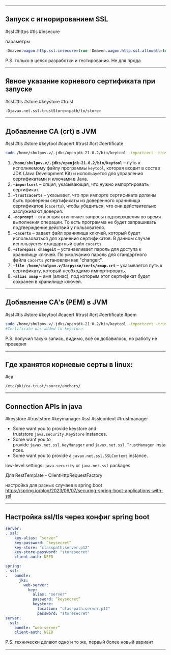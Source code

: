 
---

## Запуск с игнорированием SSL
#ssl #https #tls #insecure

параметры
```java
-Dmaven.wagon.http.ssl.insecure=true -Dmaven.wagon.http.ssl.allowall=true
```

P.S. только в целях разработки и тестирования. Не для прода


---

## Явное указание корневого сертификата при запуске
#ssl  #tls #store #keystore #trust

```bash
-Djavax.net.ssl.trustStore=<path/to/store>
```


---

## Добавление CA (crt) в JVM
#ssl #tls #store #keytool #cacert #trust #crt #certificate 
```bash
sudo /home/shulpov.v/.jdks/openjdk-21.0.2/bin/keytool -importcert -trustcacerts -noprompt -cacerts -storepass changeit -file /home/shulpov.v/Загрузки/certs/xmap.crt -alias xmap
```

1. **`/home/shulpov.v/.jdks/openjdk-21.0.2/bin/keytool`** – путь к исполняемому файлу программы `keytool`, которая входит в состав JDK (Java Development Kit) и используется для управления сертификатами и ключами в Java.
2. **`-importcert`** – опция, указывающая, что нужно импортировать сертификат.
3. **`-trustcacerts`** – указывает, что при импорте сертификата должны быть проверены сертификаты из доверенного хранилища сертификатов (`cacerts`), чтобы убедиться, что они действительно заслуживают доверия.
4. **`-noprompt`** – эта опция отключает запросы подтверждения во время выполнения операции. То есть программа не будет запрашивать подтверждение действий у пользователя.
5. **`-cacerts`** – задает файл хранилища ключей, который будет использоваться для хранения сертификатов. В данном случае используется стандартный файл `cacerts`.
6. **`-storepass changeit`** – устанавливает пароль для доступа к хранилищу ключей. По умолчанию пароль для стандартного файла `cacerts` установлен как "changeit".
7. **`-file /home/shulpov.v/Загрузки/certs/xmap.crt`** – указывается путь к сертификату, который необходимо импортировать.
8. **`-alias xmap`** – имя (алиас), под которым этот сертификат будет сохранен в хранилище ключей.

---

## Добавление CA's (PEM) в JVM
#ssl #tls #store #keytool #cacert #trust #crt #certificate #pem
```bash
sudo /home/shulpov.v/.jdks/openjdk-21.0.2/bin/keytool -importcert -trustcacerts -noprompt -cacerts -storepass changeit -file ~/mts.pem
#Certificate was added to keystore
```

P.S. получил такую запись, видимо, всё ок добавилось, но работу не проверил

----

## Где хранятся корневые серты в linux:
#ca
```
/etc/pki/ca-trust/source/anchors/
```

---
## Connection APIs in java
#keystore #truststore #keymanager #ssl #sslcontext #trustmanager
- Some want you to provide keystore and truststore `java.security.KeyStore` instances.
- Some want you to provide `javax.net.ssl.KeyManager` and `javax.net.ssl.TrustManager` instances.
- Some want you to provide a `javax.net.ssl.SSLContext` instance.

low-level settings:
`java.security` or `java.net.ssl` packages

Для RestTemplate - ClientHttpRequestFactory

настройка для разных случаев в spring boot
https://spring.io/blog/2023/06/07/securing-spring-boot-applications-with-ssl

---
## Настройка ssl/tls через конфиг spring boot

```yml
server: 
. ssl: 
	key-alias: “server”
	key-password: “keysecret”
	key-store: "classpath:server.p12"
	key-store-password: "storesecret" 
	client-auth: NEED
```

```yml
spring: 
. ssl: 
.   bundle: 
      jks: 
        web-server: 
          key: 
            alias: "server"
            password: “keysecret”
            keystore: 
              location: "classpath:server.p12"
              password: "storesecret" 
server: 
  ssl: 
    bundle: “web-server” 
    client-auth: NEED
```

P.S. технически делают одно и то же, первый более новый вариант

---
